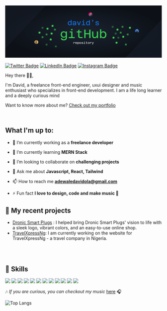 [![David's GitHub Banner](./assets/header.png)](https://github.com/DavidAdewale?tab=repositories)

<!-- [![Visits Badge](https://badges.pufler.dev/visits/DavidAdewale/DavidAdewale)](https://davidwebworks.com) -->

[![Twitter Badge](https://img.shields.io/badge/Twitter-Profile-informational?style=for-the-badge&logo=twitter&logoColor=white&color=1CA2F1)](https://twitter.com/realmace_)
[![LinkedIn Badge](https://img.shields.io/badge/LinkedIn-Profile-informational?style=for-the-badge&logo=linkedin&logoColor=white&color=0D76A8)](https://www.linkedin.com/in/david-adewale-a64082209/)
[![Instagram Badge](https://img.shields.io/badge/Instagram-Profile-informational?style=for-the-badge&logo=instagram&logoColor=white&color=E4405F)](https://www.instagram.com/real.mace/)

<p align="left"> 
Hey there 🙋‍♂️,

I'm David, a freelance front-end engineer, uxui designer and music enthusiast who specializes in front-end development. I am a life long learner and a deeply curious mind

Want to know more about me? [Check out my portfolio](https://www.davidwebworks.com)

</p>
<br>

## What I'm up to:

- 🔭 I’m currently working as a **freelance developer**

- 🌱 I’m currently learning **MERN Stack**

- 👯 I’m looking to collaborate on **challenging projects**

- 💬 Ask me about **Javascript, React, Tailwind**

- 📫 How to reach me **adewaledavidola@gmail.com**

- ⚡ Fun fact **I love to design, code and make music 🎵**

## 📌 My recent projects

- [Dronic Smart Plugs](https://www.getdronic.com) : I helped bring Dronic Smart Plugs' vision to life with a sleek logo, vibrant colors, and an easy-to-use online shop.
  <br/>
- [TravelXpressNg](https://travelxpressng.netlify.app/): I am currently working on the website for TravelXpressNg - a travel company in Nigeria.

<br/>
<br/>

## 💼 Skills

![](https://img.shields.io/badge/Code-HTML-informational?style=for-the-badge&logo=html5&logoColor=white&labelColor=555555&color=e34c26)
![](https://img.shields.io/badge/Style-CSS-informational?style=for-the-badge&logo=css3&logoColor=1572B6&color=3753E0)
![](https://img.shields.io/badge/Style-Sass-informational?style=for-the-badge&logo=sass&logoColor=CC6699&color=CE6B9C)
![](https://img.shields.io/badge/Code-JavaScript-informational?style=for-the-badge&logo=javascript&logoColor=F7DF1E&color=F7D800)
![](https://img.shields.io/badge/Tools-Bootstrap-informational?style=for-the-badge&logo=bootstrap&logoColor=563D7C&color=563D7C)
![](https://img.shields.io/badge/Style-Tailwind-informational?style=for-the-badge&logo=tailwind-css&logoColor=38B2AC&color=3EBFF8)
![](https://img.shields.io/badge/Code-React-informational?style=for-the-badge&logo=react&logoColor=61DAFB&color=5DD3F3)
![](https://img.shields.io/badge/Tools-Figma-informational?style=for-the-badge&logo=figma&logoColor=F24E1E&color=A55EFF)
![](https://img.shields.io/badge/Tools-Photoshop-informational?style=for-the-badge&logo=adobe-photoshop&logoColor=31A8FF&color=37ABFF)
![](https://img.shields.io/badge/Tools-Illustrator-informational?style=for-the-badge&logo=adobe-illustrator&logoColor=FF9A00&color=FF9D08)
![](https://img.shields.io/badge/Tools-GitHub-informational?style=for-the-badge&logo=github&logoColor=181717&color=0BF067)
![](https://img.shields.io/badge/Tools-Netlify-informational?style=for-the-badge&logo=netlify&logoColor=00C7B7&color=3AB4BD)

🎶 <em>If you are curious, you can checkout my music </em>[here](https://audiomack.com/realmace) 🎧

![Top Langs](https://github-readme-stats.vercel.app/api/top-langs/?username=DavidAdewale&layout=compact&theme=dark&border_color=1F2636)

<!-- ![David's GitHub stats](https://github-readme-stats.vercel.app/api?username=DavidAdewale&show_icons=true&theme=radical) -->
